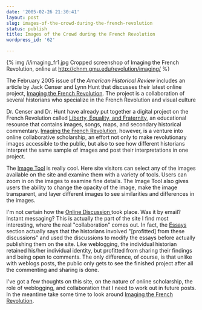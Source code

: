 ```yaml
---
date: '2005-02-26 21:30:41'
layout: post
slug: images-of-the-crowd-during-the-french-revolution
status: publish
title: Images of the Crowd during the French Revolution
wordpress_id: '62'

---
```


{% img /i/imaging_fr1.jpg Cropped screenshop of Imaging the French Revolution, online at http://chnm.gmu.edu/revolution/imaging/ %}


The February 2005 issue of the _American Historical Review_ includes an article by Jack Censer and Lynn Hunt that discusses their latest online project, [Imaging the French Revolution](http://chnm.gmu.edu/revolution/imaging/). The project is a collaboration of several historians who specialize in the French Revolution and visual culture 


Dr. Censer and Dr. Hunt have already put together a digital project on the French Revolution called [Liberty, Equality, and Fraternity](http://chnm.gmu.edu/revolution/), an educational resource that contains images, songs, maps, and secondary historical commentary. [Imaging the French Revolution](http://chnm.gmu.edu/revolution/imaging/), however, is a venture into online collaborative scholarship, an effort not only to make revolutionary images accessible to the public, but also to see how different historians interpret the same sample of images and post their interpretations in one project.


The [Image Tool](http://chnm.gmu.edu/revolution/imaging/imagetool.html) is really cool. Here site visitors can select any of the images available on the site and examine them with a variety of tools. Users can zoom in on the images to examine fine details. The Image Tool also gives users the ability to change the opacity of the image, make the image transparent, and layer different images to see similarities and differences in the images.




I'm not certain how the [Online Discussion ](http://chnm.gmu.edu/revolution/imaging/discussion.html)took place. Was it by email? Instant messaging? This is actually the part of the site I find most interesting, where the real "collaboration" comes out. In fact, the [Essays](http://chnm.gmu.edu/revolution/imaging/essays.html) section actually says that the historians involved "[profitted] from these discussions"  and used the discussions to modify the essays before actually publishing them on the site. Like weblogging, the individual historian retained his/her individual identity, but profitted from sharing their findings and being open to comments. The only difference, of course, is that unlike with weblogs posts, the public only gets to see the finished project after all the commenting and sharing is done.




I've got a few thoughts on this site, on the nature of online scholarship, the role of weblogging, and collaboration that I need to work out in future posts. In the meantime take some time to look around [Imaging the French Revolution](http://chnm.gmu.edu/revolution/imaging/).
